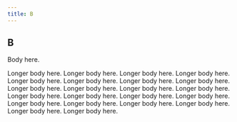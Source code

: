 ```yaml
---
title: B
---
```


## B

Body here.


Longer body here.  Longer body here.  Longer body here.  Longer body here.  Longer body here.  Longer body here.  Longer body here.  Longer body here.  Longer body here.  Longer body here.  Longer body here.  Longer body here.  Longer body here.  Longer body here.  Longer body here.  Longer body here.  Longer body here.  Longer body here.  Longer body here.  Longer body here.  Longer body here.  Longer body here.
